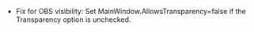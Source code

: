 * Fix for OBS visibility: Set MainWindow.AllowsTransparency=false if the Transparency option is unchecked.
